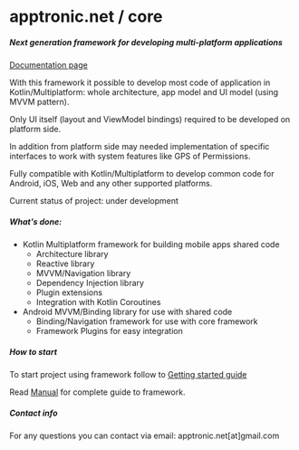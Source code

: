 # apptronic.net / core

##### Next generation framework for developing multi-platform applications

[Documentation page](https://apptronicnet.github.io/core/)

With this framework it possible to develop most code of application in Kotlin/Multiplatform:
whole architecture, app model and UI model (using MVVM pattern).

Only UI itself (layout and ViewModel bindings) required to be developed on platform side.

In addition from platform side may needed implementation of specific interfaces to work with system features like GPS of Permissions.

Fully compatible with Kotlin/Multiplatform to develop common code for Android, iOS, Web and any other supported platforms.

Current status of project: under development

##### What's done:
 * Kotlin Multiplatform framework for building mobile apps shared code
   - Architecture library
   - Reactive library
   - MVVM/Navigation library
   - Dependency Injection library
   - Plugin extensions
   - Integration with Kotlin Coroutines
 * Android MVVM/Binding library for use with shared code
   - Binding/Navigation framework for use with core framework
   - Framework Plugins for easy integration

##### How to start

To start project using framework follow to [Getting started guide](doc/getting_started.md)

Read [Manual](doc/manual.md) for complete guide to framework.

##### Contact info

For any questions you can contact via email: apptronic.net[at]gmail.com